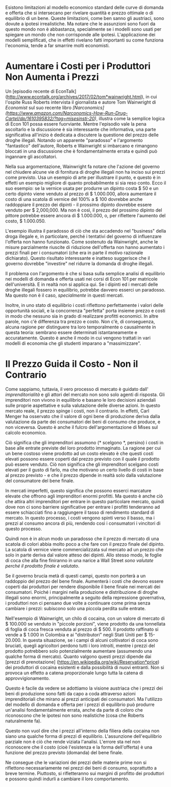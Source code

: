 Esistono limitazioni al modello economico standard delle curve di domanda e offerta che si intersecano per rivelare quantità e prezzo ottimale o di equilibrio di un bene. Queste limitazioni, come ben sanno gli austriaci, sono dovute a ipotesi irrealistiche. Ma notare che le assunzioni sono fuori da questo mondo non è abbastanza, specialmente se i modelli sono usati per spiegare un mondo che non corrisponde alle ipotesi. L'applicazione dei modelli semplificati, che in effetti rivelano fatti importanti su come funziona l'economia, tende a far smarrire molti economisti.

# Aumentare i Costi per i Produttori Non Aumenta i Prezzi

Un [episodio recente di EconTalk] (http://www.econtalk.org/archives/2017/02/tom*wainwright.html), in cui l'ospite Russ Roberts intervista il giornalista e autore Tom Wainwright di *Economist* sul suo recente libro *[Narconomics] (https://www.amazon.com/Narconomics-How-Run-Drug-Cartel/dp/1610395832/?tag=misesinsti-20)*, illustra come la semplice logica di Econ 101 possa essere fuorviante. Mentre l'episodio vale la pena ascoltarlo e la discussione è sia interessante che informativa, una parte significativa all'inizio è dedicata a discutere la questione del prezzo delle droghe illegali. Notando un apparente "paradosso" e l'argomento "fantastico" dell'autore, Roberts e Wainwright si imbarcano e rimangono bloccati in una discussione che è fondamentalmente errata e quindi può ingannare gli ascoltatori.

Nella sua argomentazione, Wainwright fa notare che l'azione del governo nel chiudere alcune vie di fornitura di droghe illegali non ha inciso sui prezzi come previsto. Usa un esempio di arte per illustrare il punto, e questo è in effetti un esempio migliore di quanto probabilmente si sia reso conto. Ecco il suo esempio: se la vernice usata per produrre un dipinto costa $ 50 e un certo dipinto viene venduto al prezzo di $ 1.000.000, allora aumentare il costo di una scatola di vernice del 100% a $ 100 dovrebbe anche raddoppiare il prezzo dei dipinti - il prossimo dipinto dovrebbe essere venduto per $ 2,000,000. Ma non è così, il prezzo del prossimo dipinto del pittore potrebbe essere ancora di $ 1.000.000, o, per riflettere l'aumento del costo, $ 1.000.050.

L'esempio illustra il paradosso di ciò che sta accadendo nel "business" della droga illegale e, in particolare, perché i tentativi del governo di influenzare l'offerta non hanno funzionato. Come sostenuto da Wainwright, anche le misure parzialmente riuscite di riduzione dell'offerta non hanno aumentato i prezzi finali per i consumatori (che era in parte il motivo razionale dichiarato). Questo risultato interessante e inatteso suggerisce che il governo dovrebbe "investire" nel ridurre la domanda di droghe illegali.

Il problema con l'argomento è che si basa sulla semplice analisi di equilibrio nei modelli di domanda e offerta usati nei corsi di Econ 101 per matricole dell'università. E in realtà non si applica qui. Se i dipinti ed i mercati delle droghe illegali fossero in equilibrio, potrebbe davvero esserci un paradosso. Ma questo non è il caso, *specialmente* in questi mercati.

Inoltre, in uno stato di equilibrio i costi riflettono perfettamente i valori delle opportunità sociali, e la concorrenza "perfetta" porta insieme prezzo e costi in modo che nessuno sia in grado di realizzare profitti economici. In altre parole, non c'è differenza tra prezzo e costo. Non c'è, di conseguenza, alcuna ragione per distinguere tra loro temporalmente o causalmente in questa teoria: sembrano essere determinati istantaneamente e accuratamente. Questo è anche il modo in cui vengono trattati in vari modelli di economia che gli studenti imparano a "massimizzare".

# Il Prezzo Guida il Costo - Non il Contrario

Come sappiamo, tuttavia, il vero processo di mercato è guidato dall' *imprenditorialità* e gli attori del mercato non sono solo agenti di risposta. Gli imprenditori non vivono in equilibrio e basano le loro decisioni aziendali sulle proprie aspettative e sulla valutazione delle diverse azioni. In questo mercato reale, il prezzo spinge i costi, non il contrario. In effetti, Carl Menger ha osservato che il valore di ogni bene di produzione deriva dalla valutazione da parte dei consumatori dei beni di consumo che produce, e non viceversa. Questo è anche il fulcro dell'argomentazione di Mises sul calcolo economico.

Ciò significa che gli imprenditori assumono (* scelgono *, persino) i costi in base alle entrate previste del loro prodotto immaginato. La ragione per cui un bene costoso viene prodotto ad un costo elevato è che questi costi elevati possono essere coperti dal prezzo previsto con il quale il prodotto può essere venduto. Ciò non significa che gli imprenditori scelgano costi elevati per il gusto di farlo, ma che motivano un certo livello di costi in base al prezzo previsto - e che il prezzo dipende in realtà solo dalla valutazione del consumatore del bene finale.

In mercati imperfetti, questo significa che possono esserci marcature elevate che offrono agli imprenditori enormi profitti. Ma questo è anche ciò che attira altri imprenditori per entrare in questo particolare mercato, quindi dove non ci sono barriere significative per entrare i profitti tenderanno ad essere schiacciati fino a raggiungere il tasso di rendimento standard di mercato. In questo processo, i costi vengono spinti verso il basso, ma i prezzi al consumo ancora di più, rendendo così i consumatori i vincitori di questo processo.

Quindi non è in alcun modo un paradosso che il prezzo di mercato di una scatola di colori abbia molto poco a che fare con il prezzo finale del dipinto. La scatola di vernice viene commercializzata sul mercato ad un prezzo che solo in parte deriva dal valore atteso dei dipinti. Allo stesso modo, le foglie di coca che alla fine finiranno in una narice a Wall Street *sono valutate perché il prodotto finale è valutato*.

Se il governo brucia metà di questi campi, questo non porterà a un raddoppio del prezzo del bene finale. Aumenterà i costi che devono essere coperti dai produttori per rendere disponibile il bene finale nei mercati dei consumatori. Poiché i margini nella produzione e distribuzione di droghe illegali sono enormi, principalmente a seguito della repressione governativa, i produttori non ci pensano due volte a continuare come prima senza cambiare i prezzi: subiscono solo una piccola perdita sulle entrate.

Nell'esempio di Wainwright, un chilo di cocaina, con un valore di mercato di $ 100.000 se venduto in "piccole porzioni", viene prodotto da una tonnellata di foglia di coca fresca venduta al prezzo di $ 500. Il prodotto raffinato si vende a $ 1.000 in Colombia e ai "distributori" negli Stati Uniti per $ 15-20.000. In questa situazione, se i campi di alcuni coltivatori di coca sono bruciati, quegli agricoltori perdono tutti i loro introiti, mentre i prezzi del prodotto potrebbero solo potenzialmente aumentare (assumendo una qualche forma di mercato). Quanto valgono questi prezzi dipende dai [prezzi di prenotazione] (https://en.wikipedia.org/wiki/Reservation*price) dei produttori di cocaina esistenti e dalla possibilità di nuovi entranti. Non si provoca un effetto a catena proporzionale lungo tutta la catena di approvvigionamento.

Questo è facile da vedere se adottiamo la visione austriaca che i prezzi dei beni di produzione sono fatti da capo a coda attraverso azioni imprenditoriali che mirano ai prezzi anticipati dei consumatori. Ma l'utilizzo del modello di domanda e offerta per i prezzi di equilibrio può produrre un'analisi fondamentalmente errata, anche da parte di coloro che riconoscono che le ipotesi non sono realistiche (cosa che Roberts naturalmente fa).

Questo non vuol dire che i prezzi all'interno della filiera della cocaina non siano una qualche forma di prezzi di equilibrio. L'assunzione dell'equilibrio parziale non è ciò che rende viziata l'analisi. L'errore sta nel non riconoscere che il costo (cioè l'esistenza e la forma dell'offerta) è una funzione del prezzo previsto (domanda) del bene finale.

Ne consegue che le variazioni dei prezzi delle materie prime non si riflettono necessariamente nei prezzi dei beni di consumo, soprattutto a breve termine. Piuttosto, si rifletteranno sui margini di profitto dei produttori e possono quindi indurli a cambiare il loro comportamento.
